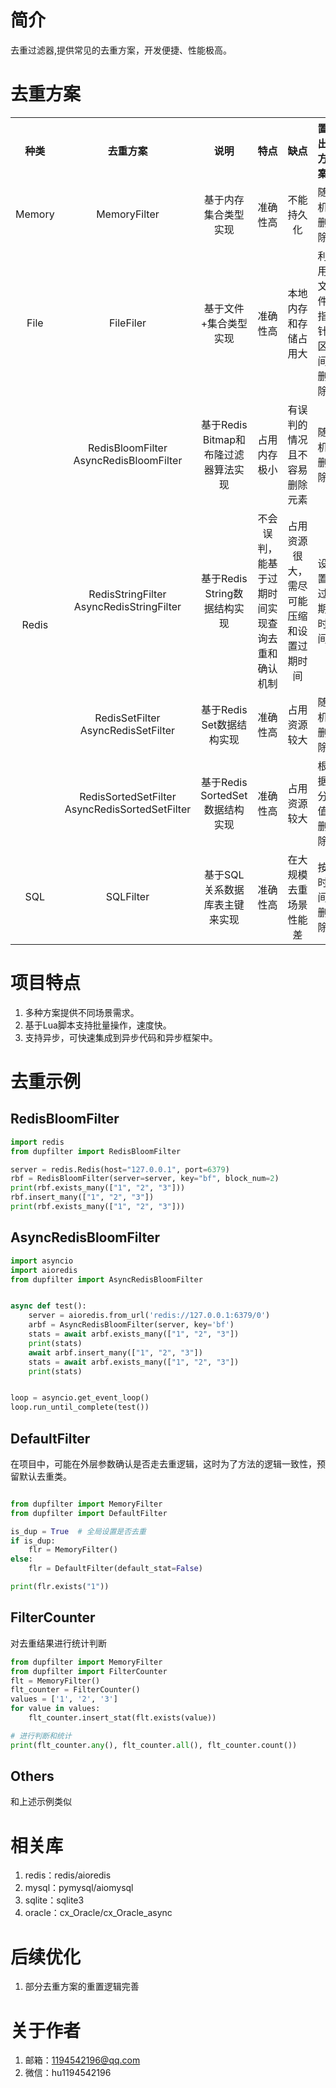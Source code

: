 # 简介

去重过滤器,提供常见的去重方案，开发便捷、性能极高。

# 去重方案

<table style="text-align: center">
    <tr>
        <th>种类</th>
        <th>去重方案</th>
        <th>说明</th>
        <th>特点</th>
        <th>缺点</th>
        <th>置出方案</th>
    </tr>
    <tr >
        <td >Memory</td>
        <td>MemoryFilter</td>
        <td>基于内存集合类型实现</td>
        <td>准确性高</td>
        <td>不能持久化 </td>
        <td>随机删除 </td>
    </tr>
    <tr>
        <td>File</td>
        <td>FileFiler</td>
        <td>基于文件+集合类型实现</td>
        <td>准确性高</td>
        <td>本地内存和存储占用大</td>
        <td>利用文件指针区间删除</td>
    </tr>
    <tr>
        <td rowspan="4">Redis</td>
        <td>RedisBloomFilter<br>AsyncRedisBloomFilter</td>
        <td>基于Redis Bitmap和布隆过滤器算法实现</td>
        <td>占用内存极小</td>
        <td>有误判的情况且不容易删除元素</td>
        <td>随机删除</td>
    </tr>
    <tr>
        <td>RedisStringFilter<br>AsyncRedisStringFilter</td>
        <td>基于Redis String数据结构实现</td>
        <td>不会误判，能基于过期时间实现查询去重和确认机制</td>
        <td>占用资源很大，需尽可能压缩和设置过期时间</td>
        <td>设置过期时间</td>
    </tr>
    <tr>
        <td>RedisSetFilter<br>AsyncRedisSetFilter</td>
        <td>基于Redis Set数据结构实现</td>
        <td>准确性高</td>
        <td>占用资源较大</td>
        <td>随机删除</td>
    </tr>
    <tr>
        <td>RedisSortedSetFilter<br>AsyncRedisSortedSetFilter</td>
        <td>基于Redis SortedSet数据结构实现</td>
        <td>准确性高</td>
        <td>占用资源较大</td>
        <td>根据分值删除</td>
    </tr>
    <tr >
        <td >SQL</td>
        <td>SQLFilter</td>
        <td>基于SQL关系数据库表主键来实现</td>
        <td>准确性高</td>
        <td>在大规模去重场景性能差 </td>
        <td>按时间删除 </td>
    </tr>
</table>

# 项目特点

1. 多种方案提供不同场景需求。
2. 基于Lua脚本支持批量操作，速度快。
3. 支持异步，可快速集成到异步代码和异步框架中。

# 去重示例

## RedisBloomFilter

```python
import redis
from dupfilter import RedisBloomFilter

server = redis.Redis(host="127.0.0.1", port=6379)
rbf = RedisBloomFilter(server=server, key="bf", block_num=2)
print(rbf.exists_many(["1", "2", "3"]))
rbf.insert_many(["1", "2", "3"])
print(rbf.exists_many(["1", "2", "3"]))
```

## AsyncRedisBloomFilter

```python
import asyncio
import aioredis
from dupfilter import AsyncRedisBloomFilter


async def test():
    server = aioredis.from_url('redis://127.0.0.1:6379/0')
    arbf = AsyncRedisBloomFilter(server, key='bf')
    stats = await arbf.exists_many(["1", "2", "3"])
    print(stats)
    await arbf.insert_many(["1", "2", "3"])
    stats = await arbf.exists_many(["1", "2", "3"])
    print(stats)


loop = asyncio.get_event_loop()
loop.run_until_complete(test())

```

## DefaultFilter
在项目中，可能在外层参数确认是否走去重逻辑，这时为了方法的逻辑一致性，预留默认去重类。
```python

from dupfilter import MemoryFilter
from dupfilter import DefaultFilter

is_dup = True  # 全局设置是否去重
if is_dup:
    flr = MemoryFilter()
else:
    flr = DefaultFilter(default_stat=False)

print(flr.exists("1"))
```

## FilterCounter
对去重结果进行统计判断
```python
from dupfilter import MemoryFilter
from dupfilter import FilterCounter
flt = MemoryFilter()
flt_counter = FilterCounter()
values = ['1', '2', '3']
for value in values:
    flt_counter.insert_stat(flt.exists(value))

# 进行判断和统计
print(flt_counter.any(), flt_counter.all(), flt_counter.count())
```

## Others

和上述示例类似

# 相关库

1. redis：redis/aioredis
2. mysql：pymysql/aiomysql
3. sqlite：sqlite3
4. oracle：cx_Oracle/cx_Oracle_async

# 后续优化

1. 部分去重方案的重置逻辑完善

# 关于作者

1. 邮箱：1194542196@qq.com
2. 微信：hu1194542196